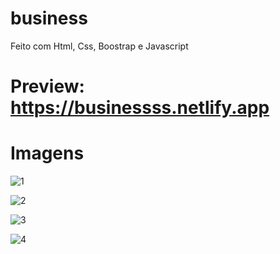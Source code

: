 # business
Feito com Html, Css, Boostrap e Javascript

# Preview: https://businessss.netlify.app

# Imagens

![1](https://user-images.githubusercontent.com/47065330/109694865-08d72780-7b6a-11eb-9ddc-37be63b78f25.png)


![2](https://user-images.githubusercontent.com/47065330/109694871-0a085480-7b6a-11eb-97b3-828330052c4a.png)


![3](https://user-images.githubusercontent.com/47065330/109694880-0b398180-7b6a-11eb-8f81-c9c052fc7aa7.png)


![4](https://user-images.githubusercontent.com/47065330/109694883-0c6aae80-7b6a-11eb-8906-19ab0d0247c2.png)
